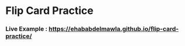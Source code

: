 <h1>Flip Card Practice</h1>

<h3>Live Example : <a href="https://ehababdelmawla.github.io/flip-card-practice/">https://ehababdelmawla.github.io/flip-card-practice/</a> </h3>


